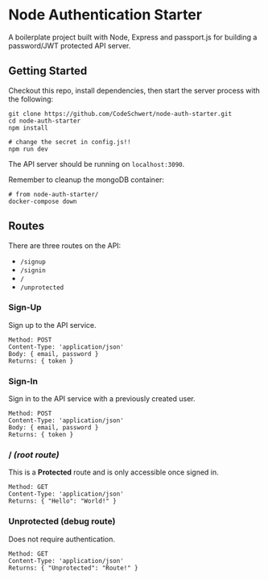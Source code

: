 # Node Authentication Starter

A boilerplate project built with Node, Express and passport.js for building a password/JWT protected API server.

## Getting Started

Checkout this repo, install dependencies, then start the server process with the following:

```shell
git clone https://github.com/CodeSchwert/node-auth-starter.git
cd node-auth-starter
npm install

# change the secret in config.js!!
npm run dev
```

The API server should be running on `localhost:3090`.

Remember to cleanup the mongoDB container:

```shell
# from node-auth-starter/
docker-compose down
```

## Routes

There are three routes on the API:

- `/signup`
- `/signin`
- `/`
- `/unprotected`

### **Sign-Up**

Sign up to the API service.

```shell
Method: POST
Content-Type: 'application/json'
Body: { email, password }
Returns: { token }
```

### **Sign-In**

Sign in to the API service with a previously created user.

```shell
Method: POST
Content-Type: 'application/json'
Body: { email, password }
Returns: { token }
```

### **/** *(root route)*

This is a **Protected** route and is only accessible once signed in.

```shell
Method: GET
Content-Type: 'application/json'
Returns: { "Hello": "World!" }
```

### **Unprotected** (debug route)

Does not require authentication.

```shell
Method: GET
Content-Type: 'application/json'
Returns: { "Unprotected": "Route!" }
```
